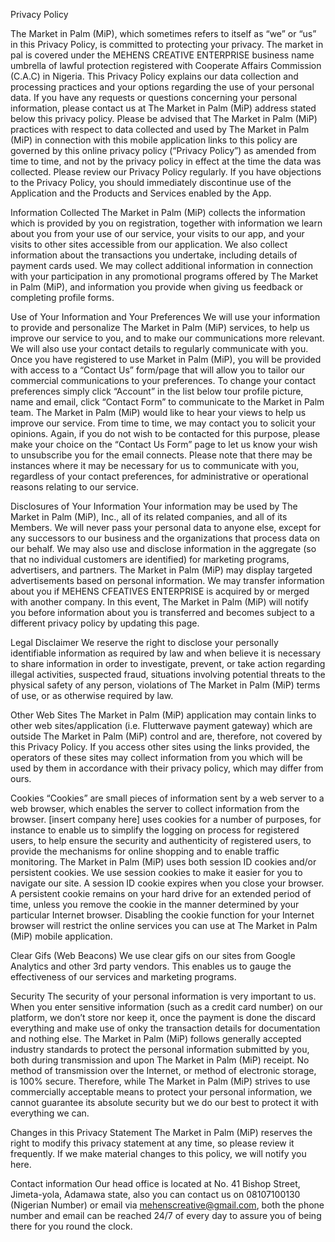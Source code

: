 Privacy Policy


The Market in Palm (MiP), which sometimes refers to itself as “we” or “us” in this Privacy Policy, is committed to protecting your privacy. The market in pal is covered under the MEHENS CREATIVE ENTERPRISE business name umbrella of lawful protection registered with Cooperate Affairs Commission (C.A.C) in Nigeria. This Privacy Policy explains our data collection and processing practices and your options regarding the use of your personal data. If you have any requests or questions concerning your personal information, please contact us at The Market in Palm (MiP) address stated below this privacy policy.
Please be advised that The Market in Palm (MiP) practices with respect to data collected and used by The Market in Palm (MiP) in connection with this mobile application links to this policy are governed by this online privacy policy (“Privacy Policy”) as amended from time to time, and not by the privacy policy in effect at the time the data was collected. Please review our Privacy Policy regularly.
If you have objections to the Privacy Policy, you should immediately discontinue use of the Application and the Products and Services enabled by the App.

Information Collected
The Market in Palm (MiP) collects the information which is provided by you on registration, together with information we learn about you from your use of our service, your visits to our app, and your visits to other sites accessible from our application. We also collect information about the transactions you undertake, including details of payment cards used.
We may collect additional information in connection with your participation in any promotional programs offered by The Market in Palm (MiP), and information you provide when giving us feedback or completing profile forms. 

Use of Your Information and Your Preferences
We will use your information to provide and personalize The Market in Palm (MiP) services, to help us improve our service to you, and to make our communications more relevant.
We will also use your contact details to regularly communicate with you. 
Once you have registered to use Market in Palm (MiP), you will be provided with access to a “Contact Us” form/page that will allow you to tailor our commercial communications to your preferences. To change your contact preferences simply click “Account” in the list below tour profile picture, name and email, click “Contact Form” to communicate to the Market in Palm team.
The Market in Palm (MiP) would like to hear your views to help us improve our service. From time to time, we may contact you to solicit your opinions. Again, if you do not wish to be contacted for this purpose, please make your choice on the “Contact Us Form” page to let us know your wish to unsubscribe you for the email connects.
Please note that there may be instances where it may be necessary for us to communicate with you, regardless of your contact preferences, for administrative or operational reasons relating to our service.

Disclosures of Your Information
Your information may be used by The Market in Palm (MiP), Inc., all of its related companies, and all of its Members. We will never pass your personal data to anyone else, except for any successors to our business and the organizations that process data on our behalf. We may also use and disclose information in the aggregate (so that no individual customers are identified) for marketing programs, advertisers, and partners.
The Market in Palm (MiP) may display targeted advertisements based on personal information. 
We may transfer information about you if MEHENS CFEATIVES ENTERPRISE is acquired by or merged with another company. In this event, The Market in Palm (MiP) will notify you before information about you is transferred and becomes subject to a different privacy policy by updating this page.

Legal Disclaimer
We reserve the right to disclose your personally identifiable information as required by law and when believe it is necessary to share information in order to investigate, prevent, or take action regarding illegal activities, suspected fraud, situations involving potential threats to the physical safety of any person, violations of The Market in Palm (MiP) terms of use, or as otherwise required by law.

Other Web Sites
The Market in Palm (MiP) application may contain links to other web sites/application (i.e. Flutterwave payment gateway) which are outside The Market in Palm (MiP) control and are, therefore, not covered by this Privacy Policy. If you access other sites using the links provided, the operators of these sites may collect information from you which will be used by them in accordance with their privacy policy, which may differ from ours.

Cookies
“Cookies” are small pieces of information sent by a web server to a web browser, which enables the server to collect information from the browser. [insert company here] uses cookies for a number of purposes, for instance to enable us to simplify the logging on process for registered users, to help ensure the security and authenticity of registered users, to provide the mechanisms for online shopping and to enable traffic monitoring.
The Market in Palm (MiP) uses both session ID cookies and/or persistent cookies. We use session cookies to make it easier for you to navigate our site. A session ID cookie expires when you close your browser. A persistent cookie remains on your hard drive for an extended period of time, unless you remove the cookie in the manner determined by your particular Internet browser. Disabling the cookie function for your Internet browser will restrict the online services you can use at The Market in Palm (MiP) mobile application.

Clear Gifs (Web Beacons)
We use clear gifs on our sites from Google Analytics and other 3rd party vendors. This enables us to gauge the effectiveness of our services and marketing programs.

Security
The security of your personal information is very important to us. When you enter sensitive information (such as a credit card number) on our platform, we don’t store nor keep it, once the payment is done the discard everything and make use of onky the transaction details for documentation and nothing else.
The Market in Palm (MiP) follows generally accepted industry standards to protect the personal information submitted by you, both during transmission and upon The Market in Palm (MiP) receipt. No method of transmission over the Internet, or method of electronic storage, is 100% secure. Therefore, while The Market in Palm (MiP) strives to use commercially acceptable means to protect your personal information, we cannot guarantee its absolute security but we do our best to protect it with everything we can.

Changes in this Privacy Statement
The Market in Palm (MiP) reserves the right to modify this privacy statement at any time, so please review it frequently. If we make material changes to this policy, we will notify you here.

Contact information
Our head office is located at No. 41 Bishop Street, Jimeta-yola, Adamawa state, also you can contact us on 08107100130 (Nigerian Number) or email via mehenscreative@gmail.com, both the phone number and email can be reached 24/7 of every day to assure you of being there for you round the clock.

